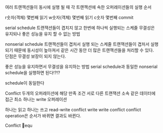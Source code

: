 여러 트랜잭션들이 동시에 실행 될 때 각 트랜잭션에 속한 오퍼레이션들의 실행 순서

r숫자(객체) 몇번째 읽기
w숫자(객체) 몇번째 읽기
c숫자 몇번째 commit

serial schedule 트랜잭션들이 겹치지 않고 한번에 하나씩 실행되는 스케줄
무결성은 유지되나 좋은 성능을 유지 할 수 없는 방법

nonserial schedule 트랜잭션들이 겹처서 실행 되는 스케줄
트랜잭션들이 겹처서 실행되기 때문에 동시성이 높아져서 같은 시간 동안 더 많은 트랜잭션들을 처리할 수 있다.
단점은 무결성 보장이 되지 않는다.

좋은 성능을 유지하면서 무결성을 유지하는 방법
serial schedule과 동일한 nonserial schedule을 실행하면 된다!?!?

schedule이 동일한다

Conflict 두개의 오퍼레이션에 해당
만족 조건
서로 다른 트랜잭션 소속
같은 데이터에 접근
최소 하나는 write 오퍼레이션

하나는 읽고 하나는 쓰고 read-write conflict
write write conflict
conflict operation은 순서가 바뀌면 결과도 바뀐다.

Conflict equ 



